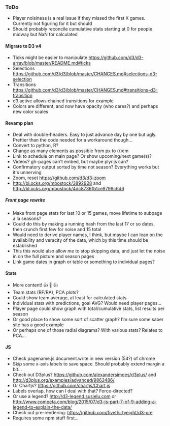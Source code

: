 ### ToDo
- Player noisiness is a real issue if they missed the first X games.  Currently not figuring for it but should
- Should probably reconcile cumulative stats starting at 0 for people midway but NaN for calculated
#### Migrate to D3 v4
- Ticks might be easier to manipulate https://github.com/d3/d3-array/blob/master/README.md#ticks
- Selections https://github.com/d3/d3/blob/master/CHANGES.md#selections-d3-selection
- Transitions https://github.com/d3/d3/blob/master/CHANGES.md#transitions-d3-transition
- d3.active allows chained transitions for example
- Colors are different, and now have opacity (who cares?) and perhaps new color scales
#### Revamp plan
- Deal with double-headers.  Easy to just advance day by one but ugly.  Prettier than the code needed for a workaround though...
- Convert to python, R?
- Change as many elements as possible from px to (r)em
- Link to schedule on main page?  Or show upcoming/next game(s)?
- Videos?  gh-pages can't embed, but maybe plyr.js can?
- Confirmatory output sorted by time not season?  Everything works but it's unnerving
- Zoom, reset https://github.com/d3/d3-zoom
- http://bl.ocks.org/mbostock/3892928 and http://bl.ocks.org/mbostock/4dc8736fb1ce9799c6d6
##### Front page rewrite
- Make front page stats for last 10 or 15 games, move lifetime to subpage a la seasons?
- Could do this by making a running hash from the last 17 or so dates, then crunch first few for noise and 15 total
- Would need to derive player names, I think, but maybe I can lean on the availability and veracity of the data, which by this time should be established
- This this would also allow me to stop skipping data, and just let the noise in on the full picture and season pages
- Link game dates in graph or table or something to individual pages?
#### Stats
- More content! :+1: :100: :+1:
- Team stats (RF/RA), PCA plots?
- Could show team average, at least for calculated stats
- Individual stats with predictions, goal AVG?  Would need player pages...
- Player page could show graph with total/cumulative stats, list results per season
- Or good place to show some sort of scatter graph?  I'm sure some saber site has a good example
- Or perhaps one of those radial diagrams?  With various stats?  Relates to PCA...
#### JS
- Check pagename.js document.write in new version (54?) of chrome
- Skip some x-axis labels to save space.  Should probably extend margin a bit...
- Check out D3plus? https://github.com/alexandersimoes/d3plus/ and http://d3plus.org/examples/advanced/9862486/
- Or Chartjs? https://github.com/chartjs/Chart.js
- Labels overlap, how can I deal with that?  Force-directed?
- Or use a legend?  http://d3-legend.susielu.com or http://www.competa.com/blog/2015/07/d3-js-part-7-of-9-adding-a-legend-to-explain-the-data/
- Check out pre-rendering: https://github.com/fivethirtyeight/d3-pre
- Requires some npm stuff first...
